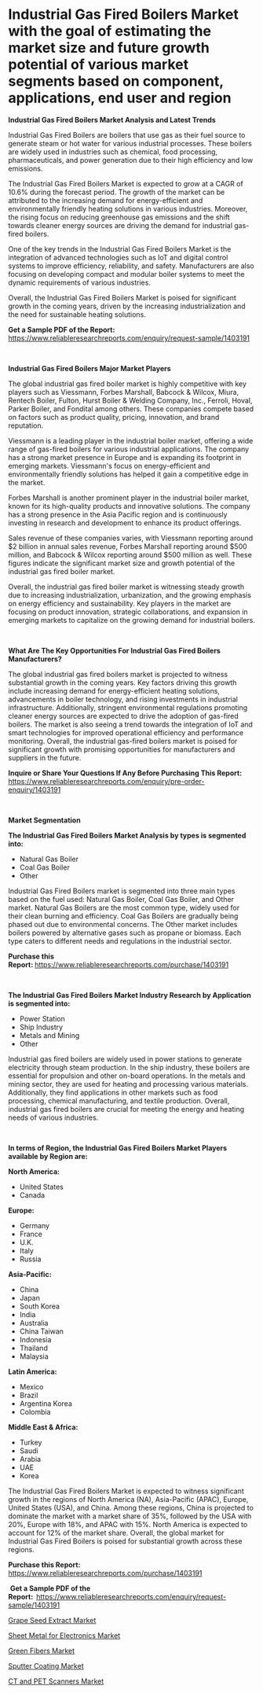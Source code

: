 <p><h1>Industrial Gas Fired Boilers Market with the goal of estimating the market size and future growth potential of various market segments based on component, applications, end user and region</h1></p><p><strong>Industrial Gas Fired Boilers Market Analysis and Latest Trends</strong></p>
<p><p>Industrial Gas Fired Boilers are boilers that use gas as their fuel source to generate steam or hot water for various industrial processes. These boilers are widely used in industries such as chemical, food processing, pharmaceuticals, and power generation due to their high efficiency and low emissions.</p><p>The Industrial Gas Fired Boilers Market is expected to grow at a CAGR of 10.6% during the forecast period. The growth of the market can be attributed to the increasing demand for energy-efficient and environmentally friendly heating solutions in various industries. Moreover, the rising focus on reducing greenhouse gas emissions and the shift towards cleaner energy sources are driving the demand for industrial gas-fired boilers.</p><p>One of the key trends in the Industrial Gas Fired Boilers Market is the integration of advanced technologies such as IoT and digital control systems to improve efficiency, reliability, and safety. Manufacturers are also focusing on developing compact and modular boiler systems to meet the dynamic requirements of various industries.</p><p>Overall, the Industrial Gas Fired Boilers Market is poised for significant growth in the coming years, driven by the increasing industrialization and the need for sustainable heating solutions.</p></p>
<p><strong>Get a Sample PDF of the Report:&nbsp;</strong> <a href="https://www.reliableresearchreports.com/enquiry/request-sample/1403191">https://www.reliableresearchreports.com/enquiry/request-sample/1403191</a></p>
<p>&nbsp;</p>
<p><strong>Industrial Gas Fired Boilers Major Market Players</strong></p>
<p><p>The global industrial gas fired boiler market is highly competitive with key players such as Viessmann, Forbes Marshall, Babcock & Wilcox, Miura, Rentech Boiler, Fulton, Hurst Boiler & Welding Company, Inc., Ferroli, Hoval, Parker Boiler, and Fondital among others. These companies compete based on factors such as product quality, pricing, innovation, and brand reputation.</p><p>Viessmann is a leading player in the industrial boiler market, offering a wide range of gas-fired boilers for various industrial applications. The company has a strong market presence in Europe and is expanding its footprint in emerging markets. Viessmann's focus on energy-efficient and environmentally friendly solutions has helped it gain a competitive edge in the market.</p><p>Forbes Marshall is another prominent player in the industrial boiler market, known for its high-quality products and innovative solutions. The company has a strong presence in the Asia Pacific region and is continuously investing in research and development to enhance its product offerings.</p><p>Sales revenue of these companies varies, with Viessmann reporting around $2 billion in annual sales revenue, Forbes Marshall reporting around $500 million, and Babcock & Wilcox reporting around $500 million as well. These figures indicate the significant market size and growth potential of the industrial gas fired boiler market.</p><p>Overall, the industrial gas fired boiler market is witnessing steady growth due to increasing industrialization, urbanization, and the growing emphasis on energy efficiency and sustainability. Key players in the market are focusing on product innovation, strategic collaborations, and expansion in emerging markets to capitalize on the growing demand for industrial boilers.</p></p>
<p>&nbsp;</p>
<p><strong>What Are The Key Opportunities For Industrial Gas Fired Boilers Manufacturers?</strong></p>
<p><p>The global industrial gas fired boilers market is projected to witness substantial growth in the coming years. Key factors driving this growth include increasing demand for energy-efficient heating solutions, advancements in boiler technology, and rising investments in industrial infrastructure. Additionally, stringent environmental regulations promoting cleaner energy sources are expected to drive the adoption of gas-fired boilers. The market is also seeing a trend towards the integration of IoT and smart technologies for improved operational efficiency and performance monitoring. Overall, the industrial gas-fired boilers market is poised for significant growth with promising opportunities for manufacturers and suppliers in the future.</p></p>
<p><strong>Inquire or Share Your Questions If Any Before Purchasing This Report:</strong> <a href="https://www.reliableresearchreports.com/enquiry/pre-order-enquiry/1403191">https://www.reliableresearchreports.com/enquiry/pre-order-enquiry/1403191</a></p>
<p>&nbsp;</p>
<p><strong>Market Segmentation</strong></p>
<p><strong>The Industrial Gas Fired Boilers Market Analysis by types is segmented into:</strong></p>
<p><ul><li>Natural Gas Boiler</li><li>Coal Gas Boiler</li><li>Other</li></ul></p>
<p><p>Industrial Gas Fired Boilers market is segmented into three main types based on the fuel used: Natural Gas Boiler, Coal Gas Boiler, and Other market. Natural Gas Boilers are the most common type, widely used for their clean burning and efficiency. Coal Gas Boilers are gradually being phased out due to environmental concerns. The Other market includes boilers powered by alternative gases such as propane or biomass. Each type caters to different needs and regulations in the industrial sector.</p></p>
<p><strong>Purchase this Report:&nbsp;</strong><a href="https://www.reliableresearchreports.com/purchase/1403191">https://www.reliableresearchreports.com/purchase/1403191</a></p>
<p>&nbsp;</p>
<p><strong>The Industrial Gas Fired Boilers Market Industry Research by Application is segmented into:</strong></p>
<p><ul><li>Power Station</li><li>Ship Industry</li><li>Metals and Mining</li><li>Other</li></ul></p>
<p><p>Industrial gas fired boilers are widely used in power stations to generate electricity through steam production. In the ship industry, these boilers are essential for propulsion and other on-board operations. In the metals and mining sector, they are used for heating and processing various materials. Additionally, they find applications in other markets such as food processing, chemical manufacturing, and textile production. Overall, industrial gas fired boilers are crucial for meeting the energy and heating needs of various industries.</p></p>
<p>&nbsp;</p>
<p><strong>In terms of Region, the Industrial Gas Fired Boilers Market Players available by Region are:</strong></p>
<p>
    <p> <strong> North America: </strong>
        <ul>
            <li>United States</li>
            <li>Canada</li>
        </ul>
        </p> 
    <p> <strong> Europe: </strong>
        <ul>
            <li>Germany</li>
            <li>France</li>
            <li>U.K.</li>
            <li>Italy</li>
            <li>Russia</li>
        </ul>
        </p> 
    <p> <strong> Asia-Pacific: </strong>
        <ul>
            <li>China</li>
            <li>Japan</li>
            <li>South Korea</li>
            <li>India</li>
            <li>Australia</li>
            <li>China Taiwan</li>
            <li>Indonesia</li>
            <li>Thailand</li>
            <li>Malaysia</li>
        </ul>
        </p> 
    <p> <strong> Latin America: </strong>
        <ul>
            <li>Mexico</li>
            <li>Brazil</li>
            <li>Argentina Korea</li>
            <li>Colombia</li>
        </ul>
        </p> 
    <p> <strong> Middle East & Africa: </strong>
        <ul>
            <li>Turkey</li>
            <li>Saudi</li>
            <li>Arabia</li>
            <li>UAE</li>
            <li>Korea</li>
        </ul>
    </p>
    </p>
<p><p>The Industrial Gas Fired Boilers Market is expected to witness significant growth in the regions of North America (NA), Asia-Pacific (APAC), Europe, United States (USA), and China. Among these regions, China is projected to dominate the market with a market share of 35%, followed by the USA with 20%, Europe with 18%, and APAC with 15%. North America is expected to account for 12% of the market share. Overall, the global market for Industrial Gas Fired Boilers is poised for substantial growth across these regions.</p></p>
<p><strong>Purchase this Report: </strong><a href="https://www.reliableresearchreports.com/purchase/1403191">https://www.reliableresearchreports.com/purchase/1403191</a></p>
<p>&nbsp;<strong>Get a Sample PDF of the Report:&nbsp;&nbsp;</strong><a href="https://www.reliableresearchreports.com/enquiry/request-sample/1403191">https://www.reliableresearchreports.com/enquiry/request-sample/1403191</a></p>
<p><strong></strong></p>
<p><p><a href="https://view.publitas.com/reportprime-1/grape-seed-extract-market-size-evaluating-its-market-trends-growth-and-projections-2024-2031/">Grape Seed Extract Market</a></p><p><a href="https://cute-banjo-8ca.notion.site/Sheet-Metal-for-Electronics-Market-Size-Share-Trends-Analysis-Report-By-Application-Regional-Out-8205f994d3684dc3ab505be1adff9177">Sheet Metal for Electronics Market</a></p><p><a href="https://view.publitas.com/reportprime-1/green-fibers-market-research-report-unlocks-analysis-on-the-market-financial-status-market-size-and-market-revenue-upto-2031/">Green Fibers Market</a></p><p><a href="https://meowing-lemming-dd3.notion.site/Sputter-Coating-Market-Share-Market-New-Trends-Analysis-Report-By-Type-By-Application-By-End-use-aef69561782343efac16b76a2d97fd6c">Sputter Coating Market</a></p><p><a href="https://frill-swim-3cd.notion.site/CT-and-PET-Scanners-Market-Dynamics-2024-2031-Also-about-Its-Market-Trends-Projections-and-Opport-898d158ae21a4238bf0d10e691054fa8">CT and PET Scanners Market</a></p></p>